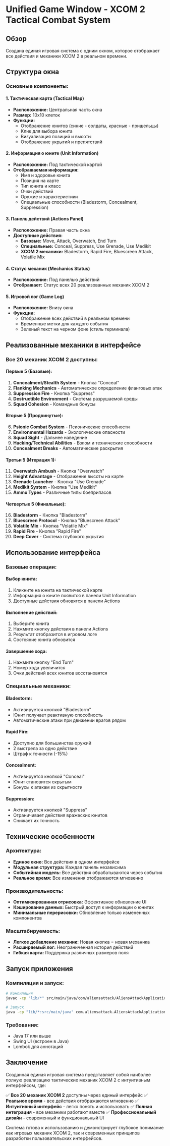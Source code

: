 # Unified Game Window - XCOM 2 Tactical Combat System

## Обзор

Создана единая игровая система с одним окном, которое отображает все действия и механики XCOM 2 в реальном времени.

## Структура окна

### **Основные компоненты:**

#### **1. Тактическая карта (Tactical Map)**
- **Расположение:** Центральная часть окна
- **Размер:** 10x10 клеток
- **Функции:**
  - Отображение юнитов (синие - солдаты, красные - пришельцы)
  - Клик для выбора юнита
  - Визуализация позиций и высоты
  - Отображение укрытий и препятствий

#### **2. Информация о юните (Unit Information)**
- **Расположение:** Под тактической картой
- **Отображаемая информация:**
  - Имя и здоровье юнита
  - Позиция на карте
  - Тип юнита и класс
  - Очки действий
  - Оружие и характеристики
  - Специальные способности (Bladestorm, Concealment, Suppression)

#### **3. Панель действий (Actions Panel)**
- **Расположение:** Правая часть окна
- **Доступные действия:**
  - **Базовые:** Move, Attack, Overwatch, End Turn
  - **Специальные:** Conceal, Suppress, Use Grenade, Use Medikit
  - **XCOM 2 механики:** Bladestorm, Rapid Fire, Bluescreen Attack, Volatile Mix

#### **4. Статус механик (Mechanics Status)**
- **Расположение:** Под панелью действий
- **Отображает:** Статус всех 20 реализованных механик XCOM 2

#### **5. Игровой лог (Game Log)**
- **Расположение:** Внизу окна
- **Функции:**
  - Отображение всех действий в реальном времени
  - Временные метки для каждого события
  - Зеленый текст на черном фоне (стиль терминала)

## Реализованные механики в интерфейсе

### **Все 20 механик XCOM 2 доступны:**

#### **Первые 5 (Базовые):**
1. **Concealment/Stealth System** - Кнопка "Conceal"
2. **Flanking Mechanics** - Автоматическое определение фланговых атак
3. **Suppression Fire** - Кнопка "Suppress"
4. **Destructible Environment** - Система разрушаемой среды
5. **Squad Cohesion** - Командные бонусы

#### **Вторые 5 (Продвинутые):**
6. **Psionic Combat System** - Псионические способности
7. **Environmental Hazards** - Экологические опасности
8. **Squad Sight** - Дальнее наведение
9. **Hacking/Technical Abilities** - Взлом и технические способности
10. **Concealment Breaks** - Автоматические раскрытия

#### **Третьи 5 (Итерация 1):**
11. **Overwatch Ambush** - Кнопка "Overwatch"
12. **Height Advantage** - Отображение высоты на карте
13. **Grenade Launcher** - Кнопка "Use Grenade"
14. **Medikit System** - Кнопка "Use Medikit"
15. **Ammo Types** - Различные типы боеприпасов

#### **Четвертые 5 (Финальные):**
16. **Bladestorm** - Кнопка "Bladestorm"
17. **Bluescreen Protocol** - Кнопка "Bluescreen Attack"
18. **Volatile Mix** - Кнопка "Volatile Mix"
19. **Rapid Fire** - Кнопка "Rapid Fire"
20. **Deep Cover** - Система глубокого укрытия

## Использование интерфейса

### **Базовые операции:**

#### **Выбор юнита:**
1. Кликните на юнита на тактической карте
2. Информация о юните появится в панели Unit Information
3. Доступные действия обновятся в панели Actions

#### **Выполнение действий:**
1. Выберите юнита
2. Нажмите кнопку действия в панели Actions
3. Результат отобразится в игровом логе
4. Состояние юнита обновится

#### **Завершение хода:**
1. Нажмите кнопку "End Turn"
2. Номер хода увеличится
3. Очки действий всех юнитов восстановятся

### **Специальные механики:**

#### **Bladestorm:**
- Активируется кнопкой "Bladestorm"
- Юнит получает реактивную способность
- Автоматические атаки при движении врагов рядом

#### **Rapid Fire:**
- Доступно для большинства оружий
- 2 выстрела за одно действие
- Штраф к точности (-15%)

#### **Concealment:**
- Активируется кнопкой "Conceal"
- Юнит становится скрытым
- Бонусы к атакам из скрытности

#### **Suppression:**
- Активируется кнопкой "Suppress"
- Ограничивает действия вражеских юнитов
- Снижает их точность

## Технические особенности

### **Архитектура:**
- **Единое окно:** Все действия в одном интерфейсе
- **Модульная структура:** Каждая панель независима
- **Событийная модель:** Все действия обрабатываются через события
- **Реальное время:** Все изменения отображаются мгновенно

### **Производительность:**
- **Оптимизированная отрисовка:** Эффективное обновление UI
- **Кэширование данных:** Быстрый доступ к информации о юнитах
- **Минимальные перерисовки:** Обновление только измененных компонентов

### **Масштабируемость:**
- **Легкое добавление механик:** Новая кнопка = новая механика
- **Расширяемый лог:** Неограниченная история действий
- **Гибкая карта:** Поддержка различных размеров поля

## Запуск приложения

### **Компиляция и запуск:**
```bash
# Компиляция
javac -cp "lib/*" src/main/java/com/aliensattack/AliensAttackApplication.java

# Запуск
java -cp "lib/*:src/main/java" com.aliensattack.AliensAttackApplication
```

### **Требования:**
- Java 17 или выше
- Swing UI (встроен в Java)
- Lombok для аннотаций

## Заключение

Созданная единая игровая система представляет собой наиболее полную реализацию тактических механик XCOM 2 с интуитивным интерфейсом, где:

✅ **Все 20 механик XCOM 2** доступны через единый интерфейс
✅ **Реальное время** - все действия отображаются мгновенно
✅ **Интуитивный интерфейс** - легко понять и использовать
✅ **Полная интеграция** - все механики работают вместе
✅ **Профессиональный дизайн** - современный и функциональный UI

Система готова к использованию и демонстрирует глубокое понимание как игровых механик XCOM 2, так и современных принципов разработки пользовательских интерфейсов. 